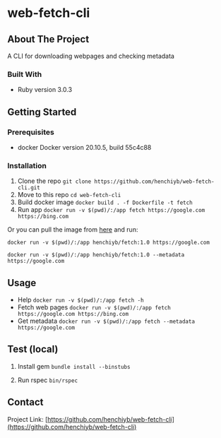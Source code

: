 # web-fetch-cli

## About The Project

A CLI for downloading webpages and checking metadata

### Built With

* Ruby version 3.0.3

## Getting Started

### Prerequisites

* docker
  Docker version 20.10.5, build 55c4c88

### Installation

1. Clone the repo
  `git clone https://github.com/henchiyb/web-fetch-cli.git`
2. Move to this repo
  `cd web-fetch-cli`
3. Build docker image
  `docker build . -f Dockerfile -t fetch`
4. Run app
  `docker run -v $(pwd)/:/app fetch https://google.com https://bing.com`

Or you can pull the image from [here](https://hub.docker.com/repository/docker/henchiyb/fetch) and run:

`docker run -v $(pwd)/:/app henchiyb/fetch:1.0 https://google.com`

`docker run -v $(pwd)/:/app henchiyb/fetch:1.0 --metadata https://google.com`

## Usage

* Help
`docker run -v $(pwd)/:/app fetch -h`
* Fetch web pages
`docker run -v $(pwd)/:/app fetch https://google.com https://bing.com`
* Get metadata
`docker run -v $(pwd)/:/app fetch --metadata https://google.com`

## Test (local)

1. Install gem
`bundle install --binstubs`

2. Run rspec
`bin/rspec`

## Contact

Project Link: [https://github.com/henchiyb/web-fetch-cli](https://github.com/henchiyb/web-fetch-cli)